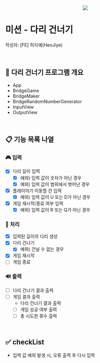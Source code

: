 <p align="center">
    <img src="https://woowacourse.github.io/img/logo_full_white.339e6416.png">
</p>

# 미션 - 다리 건너기
작성자: [FE] 허지예(HeoJiye)

<br>

## 🌉 다리 건너기 프로그램 개요
- App
- BridgeGame
- BridgeMaker
- BridgeRandomNumberGenerator
- InputView
- OutputView

<br>

## 📋 기능 목록 나열

###  🎮 입력
- [x] 다리 길이 입력
    - [x] 예외) 입력 값이 숫자가 아닌 경우
    - [x] 예외) 입력 값이 범위에서 벗어난 경우
- [x] 플레이어가 이동할 칸 입력
    - [x] 예외) 입력 값이 U 또는 D가 아닌 경우
- [x] 게임 재시작/종료 여부 입력
    - [x] 예외) 입력 값이 R 또는 Q가 아닌 경우

### 🚀 처리
- [x] 입력된 길이의 다리 생성
- [x] 다리 건너기
    - [x] 예외) 건널 수 없는 경우
- [x] 게임 재시작
- [ ] 게임 종료

### 🔊 출력
- [ ] 다리 건너기 결과 출력
- [ ] 게임 결과 출력
    - 다리 건너기 결과 출력
    - [ ] 게임 성공 여부 출력
    - [ ] 총 시도한 횟수 출력

<br>

## ✅ checkList
- 입력 값 예외 발생 시, 오류 출력 후 다시 입력

